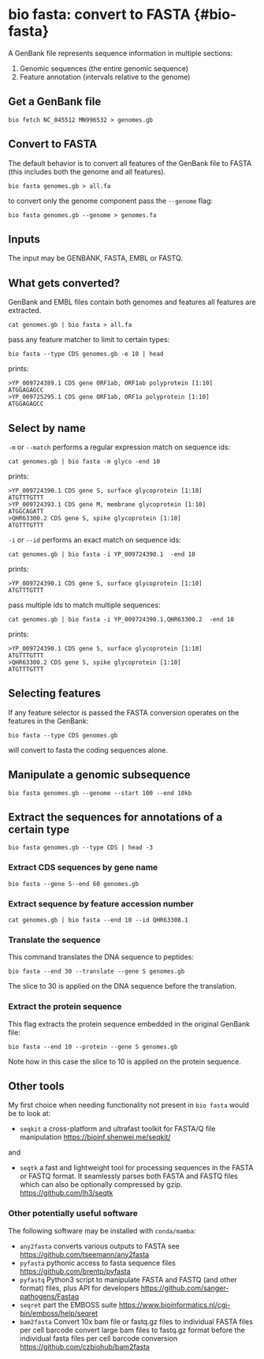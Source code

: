 # bio fasta: convert to FASTA {#bio-fasta}

A GenBank file represents sequence information in multiple sections:

1. Genomic sequences (the entire genomic sequence)
1. Feature annotation (intervals relative to the genome)

    
## Get a GenBank file

    bio fetch NC_045512 MN996532 > genomes.gb

## Convert to FASTA

The default behavior is to convert all features of the GenBank file to FASTA (this includes both the genome and all features).

    bio fasta genomes.gb > all.fa

to convert only the genome component pass the `--genome` flag:

    bio fasta genomes.gb --genome > genomes.fa

## Inputs

The input may be GENBANK, FASTA, EMBL or FASTQ.

## What gets converted?

GenBank and EMBL files contain both genomes and features all features are extracted.

    cat genomes.gb | bio fasta > all.fa

pass any feature matcher to limit to certain types:

    bio fasta --type CDS genomes.gb -e 10 | head

prints:

    >YP_009724389.1 CDS gene ORF1ab, ORF1ab polyprotein [1:10]
    ATGGAGAGCC
    >YP_009725295.1 CDS gene ORF1ab, ORF1a polyprotein [1:10]
    ATGGAGAGCC

## Select by name

`-m` or `--match` performs a regular expression match on sequence ids:

    cat genomes.gb | bio fasta -m glyco -end 10

prints:

    >YP_009724390.1 CDS gene S, surface glycoprotein [1:10]
    ATGTTTGTTT
    >YP_009724393.1 CDS gene M, membrane glycoprotein [1:10]
    ATGGCAGATT
    >QHR63300.2 CDS gene S, spike glycoprotein [1:10]
    ATGTTTGTTT

`-i` or `--id` performs an exact match on sequence ids:

    cat genomes.gb | bio fasta -i YP_009724390.1  -end 10

prints:

    >YP_009724390.1 CDS gene S, surface glycoprotein [1:10]
    ATGTTTGTTT

pass multiple ids to match multiple sequences:

    cat genomes.gb | bio fasta -i YP_009724390.1,QHR63300.2  -end 10

prints:

    >YP_009724390.1 CDS gene S, surface glycoprotein [1:10]
    ATGTTTGTTT
    >QHR63300.2 CDS gene S, spike glycoprotein [1:10]
    ATGTTTGTTT

## Selecting features

If any feature selector is passed the FASTA conversion operates on the features in the GenBank:

    bio fasta --type CDS genomes.gb

will convert to fasta the coding sequences alone.


## Manipulate a genomic subsequence

    bio fasta genomes.gb --genome --start 100 --end 10kb

## Extract the sequences for annotations of a certain type

    bio fasta genomes.gb --type CDS | head -3

### Extract CDS sequences by gene name

    bio fasta --gene S--end 60 genomes.gb 

### Extract sequence by feature accession number

    cat genomes.gb | bio fasta --end 10 --id QHR63308.1

### Translate the sequence

This command translates the DNA sequence to peptides:

    bio fasta --end 30 --translate --gene S genomes.gb

The slice to 30 is applied on the DNA sequence before the translation.

### Extract the protein sequence

This flag extracts the protein sequence embedded in the original GenBank file:

    bio fasta --end 10 --protein --gene S genomes.gb

Note how in this case the slice to 10 is applied on the protein sequence.

## Other tools 

My first choice when needing functionality not present in `bio fasta` would be to look at:

* `seqkit` a cross-platform and ultrafast toolkit for FASTA/Q file manipulation <https://bioinf.shenwei.me/seqkit/>

and

* `seqtk` a fast and lightweight tool for processing sequences in the FASTA or FASTQ format. It seamlessly parses both FASTA and FASTQ files which can also be optionally compressed by gzip.  <https://github.com/lh3/seqtk>


### Other potentially useful software

The following software may be installed with `conda/mamba`:

* `any2fasta` converts various outputs to FASTA see <https://github.com/tseemann/any2fasta>
* `pyfasta` pythonic access to fasta sequence files <https://github.com/brentp/pyfasta>
* `pyfastq` Python3 script to manipulate FASTA and FASTQ (and other format) files, plus API for developers https://github.com/sanger-pathogens/Fastaq   
* `seqret` part the EMBOSS suite <https://www.bioinformatics.nl/cgi-bin/emboss/help/seqret>
* `bam2fasta` Convert 10x bam file or fastq.gz files to individual FASTA files per cell barcode convert large bam files to fastq.gz format before the individual fasta files per cell barcode conversion <https://github.com/czbiohub/bam2fasta>
